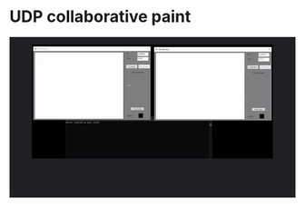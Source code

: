 # UDP collaborative paint

![paint](https://github.com/ajgors/Collaborative-Paint/blob/main/gif/gif.gif)
